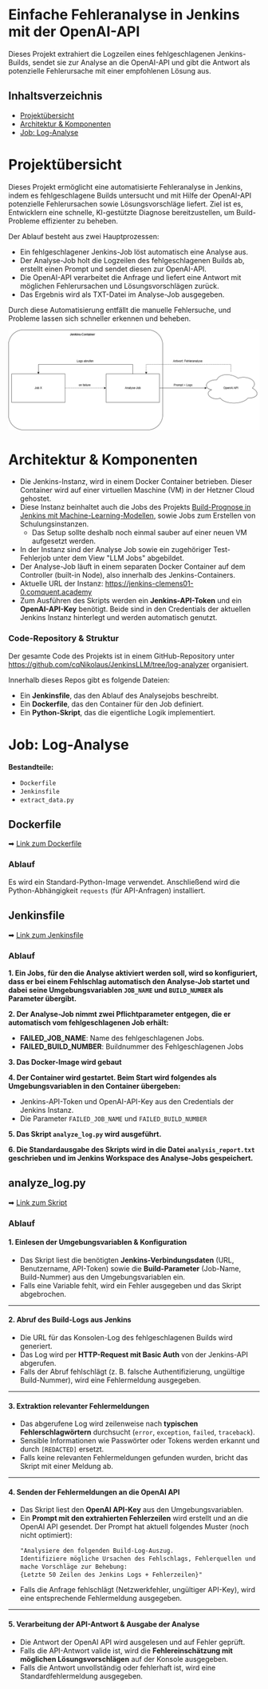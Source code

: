 # Einfache Fehleranalyse in Jenkins mit der OpenAI-API
Dieses Projekt extrahiert die Logzeilen eines fehlgeschlagenen Jenkins-Builds, sendet sie zur Analyse an die OpenAI-API und gibt die Antwort als potenzielle Fehlerursache mit einer empfohlenen Lösung aus.

## Inhaltsverzeichnis
- [Projektübersicht](#projektübersicht)
- [Architektur & Komponenten](#architektur--komponenten)
- [Job: Log-Analyse](#job-log-analyse)

# Projektübersicht

Dieses Projekt ermöglicht eine automatisierte Fehleranalyse in Jenkins, indem es fehlgeschlagene Builds untersucht und mit Hilfe der OpenAI-API potenzielle Fehlerursachen sowie Lösungsvorschläge liefert. Ziel ist es, Entwicklern eine schnelle, KI-gestützte Diagnose bereitzustellen, um Build-Probleme effizienter zu beheben.

Der Ablauf besteht aus zwei Hauptprozessen:

- Ein fehlgeschlagener Jenkins-Job löst automatisch eine Analyse aus.
- Der Analyse-Job holt die Logzeilen des fehlgeschlagenen Builds ab, erstellt einen Prompt und sendet diesen zur OpenAI-API.
- Die OpenAI-API verarbeitet die Anfrage und liefert eine Antwort mit möglichen Fehlerursachen und Lösungsvorschlägen zurück.
- Das Ergebnis wird als TXT-Datei im Analyse-Job ausgegeben. 

Durch diese Automatisierung entfällt die manuelle Fehlersuche, und Probleme lassen sich schneller erkennen und beheben.  


  
![Flowchart](https://github.com/cqNikolaus/jenkins-ki-dokumentation/blob/main/fehleranalyse-openai/jenkinsllm-diagramm.png)


# Architektur & Komponenten

- Die Jenkins-Instanz, wird in einem Docker Container betrieben. Dieser Container wird auf einer virtuellen Maschine (VM) in der Hetzner Cloud gehostet.
- Diese Instanz beinhaltet auch die Jobs des Projekts [Build-Prognose in Jenkins mit Machine-Learning-Modellen](https://github.com/cqNikolaus/jenkins-ki-dokumentation/blob/main/build-prognose-ml/build-prognose-ml.md), sowie Jobs zum Erstellen von Schulungsinstanzen.
  - Das Setup sollte deshalb noch einmal sauber auf einer neuen VM aufgesetzt werden.
- In der Instanz sind der Analyse Job sowie ein zugehöriger Test-Fehlerjob unter dem View "LLM Jobs" abgebildet.
- Der Analyse-Job läuft in einem separaten Docker Container auf dem Controller (built-in Node), also innerhalb des Jenkins-Containers.
- Aktuelle URL der Instanz: https://jenkins-clemens01-0.comquent.academy
- Zum Ausführen des Skripts werden ein **Jenkins-API-Token** und ein **OpenAI-API-Key** benötigt. Beide sind in den Credentials der aktuellen Jenkins Instanz hinterlegt und werden automatisch genutzt.

### Code-Repository & Struktur

Der gesamte Code des Projekts ist in einem GitHub-Repository unter https://github.com/cqNikolaus/JenkinsLLM/tree/log-analyzer organisiert.

Innerhalb dieses Repos gibt es folgende Dateien:

- Ein **Jenkinsfile**, das den Ablauf des Analysejobs beschreibt.
- Ein **Dockerfile**, das den Container für den Job definiert.
- Ein **Python-Skript**, das die eigentliche Logik implementiert.


# Job: Log-Analyse

**Bestandteile:**
- `Dockerfile`
- `Jenkinsfile`
- `extract_data.py`


## Dockerfile
➡ [Link zum Dockerfile](https://github.com/cqNikolaus/JenkinsLLM/blob/log-analyzer/Dockerfile)  
### Ablauf
Es wird ein Standard-Python-Image verwendet. Anschließend wird die Python-Abhängigkeit `requests` (für API-Anfragen) installiert.  

## Jenkinsfile
➡ [Link zum Jenkinsfile](https://github.com/cqNikolaus/JenkinsLLM/blob/log-analyzer/Jenkinsfile) 

### Ablauf 

**1. Ein Jobs, für den die Analyse aktiviert werden soll, wird so konfiguriert, dass er bei einem Fehlschlag automatisch den Analyse-Job startet und dabei seine Umgebungsvariablen `JOB_NAME` und `BUILD_NUMBER` als Parameter übergibt.**

**2. Der Analyse-Job nimmt zwei Pflichtparameter entgegen, die er automatisch vom fehlgeschlagenen Job erhält:**
- **FAILED_JOB_NAME**: Name des fehlgeschlagenen Jobs.
- **FAILED_BUILD_NUMBER**: Buildnummer des Fehlgeschlagenen Jobs

**3. Das Docker-Image wird gebaut**

**4. Der Container wird gestartet. Beim Start wird folgendes als Umgebungsvariablen in den Container übergeben:**

- Jenkins-API-Token und OpenAI-API-Key aus den Credentials der Jenkins Instanz.
- Die Parameter `FAILED_JOB_NAME` und `FAILED_BUILD_NUMBER`

**5. Das Skript `analyze_log.py` wird ausgeführt.**

**6. Die Standardausgabe des Skripts wird in die Datei `analysis_report.txt` geschrieben und im Jenkins Workspace des Analyse-Jobs gespeichert.**

## analyze_log.py
➡ [Link zum Skript](https://github.com/cqNikolaus/JenkinsLLM/blob/log-analyzer/analyze_log.py)

### **Ablauf**  

#### **1. Einlesen der Umgebungsvariablen & Konfiguration**  
   - Das Skript liest die benötigten **Jenkins-Verbindungsdaten** (URL, Benutzername, API-Token) sowie die **Build-Parameter** (Job-Name, Build-Nummer) aus den Umgebungsvariablen ein.  
   - Falls eine Variable fehlt, wird ein Fehler ausgegeben und das Skript abgebrochen.  

---
#### **2. Abruf des Build-Logs aus Jenkins**  
   - Die URL für das Konsolen-Log des fehlgeschlagenen Builds wird generiert.  
   - Das Log wird per **HTTP-Request mit Basic Auth** von der Jenkins-API abgerufen.  
   - Falls der Abruf fehlschlägt (z. B. falsche Authentifizierung, ungültige Build-Nummer), wird eine Fehlermeldung ausgegeben.  

---
#### **3. Extraktion relevanter Fehlermeldungen**  
   - Das abgerufene Log wird zeilenweise nach **typischen Fehlerschlagwörtern** durchsucht (`error`, `exception`, `failed`, `traceback`).  
   - Sensible Informationen wie Passwörter oder Tokens werden erkannt und durch `[REDACTED]` ersetzt.  
   - Falls keine relevanten Fehlermeldungen gefunden wurden, bricht das Skript mit einer Meldung ab.  

---
#### **4. Senden der Fehlermeldungen an die OpenAI API**  
   - Das Skript liest den **OpenAI API-Key** aus den Umgebungsvariablen.  
   - Ein **Prompt mit den extrahierten Fehlerzeilen** wird erstellt und an die OpenAI API gesendet. Der Prompt hat aktuell folgendes Muster (noch nicht optimiert):
     ```
     "Analysiere den folgenden Build-Log-Auszug.
     Identifiziere mögliche Ursachen des Fehlschlags, Fehlerquellen und mache Vorschläge zur Behebung:
     {Letzte 50 Zeilen des Jenkins Logs + Fehlerzeilen}"
   - Falls die Anfrage fehlschlägt (Netzwerkfehler, ungültiger API-Key), wird eine entsprechende Fehlermeldung ausgegeben.  

---
#### **5. Verarbeitung der API-Antwort & Ausgabe der Analyse**  
   - Die Antwort der OpenAI API wird ausgelesen und auf Fehler geprüft.  
   - Falls die API-Antwort valide ist, wird die **Fehlereinschätzung mit möglichen Lösungsvorschlägen** auf der Konsole ausgegeben.  
   - Falls die Antwort unvollständig oder fehlerhaft ist, wird eine Standardfehlermeldung ausgegeben.  

